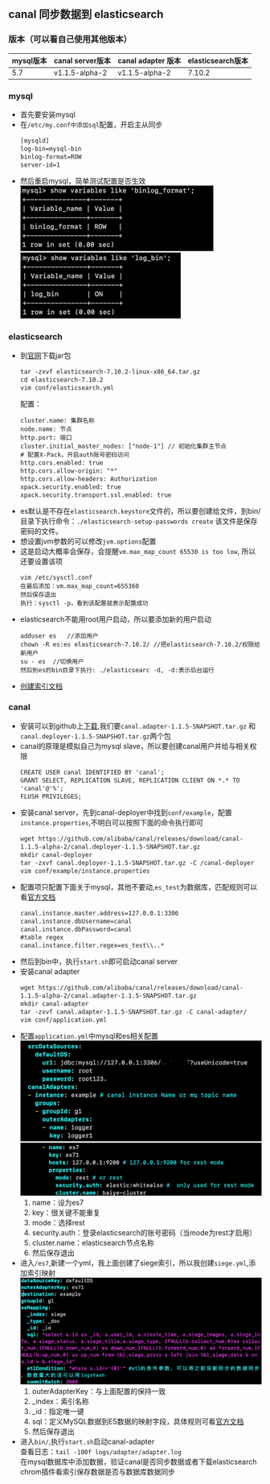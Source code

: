## canal 同步数据到 elasticsearch

### 版本（可以看自己使用其他版本）

| mysql版本 | canal server版本 | canal adapter 版本 | elasticsearch版本 |
| --------- | -------- | --------| -------- |
| 5.7 | v1.1.5-alpha-2 | v1.1.5-alpha-2| 7.10.2|

### mysql
* 首先要安装mysql
* 在`/etc/my.conf中添加sql`配置，开启主从同步
  ```
  [mysqld]
  log-bin=mysql-bin
  binlog-format=ROW
  server-id=1
  ```
* 然后重启mysql，简单测试配置是否生效  
  ![img.png](images/img.png)
  ![img_1.png](images/img_1.png)

### elasticsearch
* 到[官网](https://www.elastic.co/cn/downloads/past-releases#elasticsearch)下载jar包
  ```
  tar -zxvf elasticsearch-7.10.2-linux-x86_64.tar.gz
  cd elasticsearch-7.10.2
  vim conf/elasticsearch.yml
  ```
  配置：
  ```
  cluster.name: 集群名称
  node.name: 节点
  http.port: 端口
  cluster.initial_master_nodes: ["node-1"] // 初始化集群主节点
  # 配置X-Pack，开启auth账号密码访问
  http.cors.enabled: true
  http.cors.allow-origin: "*"
  http.cors.allow-headers: Authorization
  xpack.security.enabled: true
  xpack.security.transport.ssl.enabled: true
  ```
* es默认是不存在`elasticsearch.keystore`文件的，所以要创建给文件，到bin/目录下执行命令：`./elasticsearch-setup-passwords create`
  该文件是保存密码的文件。
* 想设置jvm参数的可以修改`jvm.options`配置
* 这是启动大概率会保存，会提醒`vm.max_map_count 65530 is too low`, 所以还要设置该项
  ```
  vim /etc/sysctl.conf
  在最后添加：vm.max_map_count=655360
  然后保存退出
  执行：sysctl -p，看到该配置就表示配置成功
  ```
* elasticsearch不能用root用户启动，所以要添加新的用户启动
  ```
  adduser es   //添加用户
  chown -R es:es elasticsearch-7.10.2/ //把elasticsearch-7.10.2/权限给新用户
  su - es  //切换用户
  然后到es的bin目录下执行: ./elasticsearc -d, -d:表示后台运行
  ```
* [创建索引文档](/doc/elastic/es.md)
### canal
* 安装可以到github上[下载](https://github.com/alibaba/canal/releases/tag/canal-1.1.5-alpha-2),我们要`canal.adapter-1.1.5-SNAPSHOT.tar.gz`
和`canal.deployer-1.1.5-SNAPSHOT.tar.gz`两个包
* canal的原理是模拟自己为mysql slave，所以要创建canal用户并给与相关权限
  ```
  CREATE USER canal IDENTIFIED BY 'canal';
  GRANT SELECT, REPLICATION SLAVE, REPLICATION CLIENT ON *.* TO 'canal'@'%';
  FLUSH PRIVILEGES;
  ```
* 安装canal server，先到canal-deployer中找到`conf/example`，配置`instance.properties`,不明白可以按照下面的命令执行即可
  ```
  wget https://github.com/alibaba/canal/releases/download/canal-1.1.5-alpha-2/canal.deployer-1.1.5-SNAPSHOT.tar.gz
  mkdir canal-deployer
  tar -zxvf canal.deployer-1.1.5-SNAPSHOT.tar.gz -C /canal-deployer
  vim conf/example/instance.properties
  ```
* 配置项只配置下面关于mysql，其他不要动,`es_test`为数据库，匹配规则可以看[官方文档](https://github.com/alibaba/canal/wiki/Sync-ES)
  ```
  canal.instance.master.address=127.0.0.1:3306
  canal.instance.dbUsername=canal
  canal.instance.dbPassword=canal
  #table regex
  canal.instance.filter.regex=es_test\\..*
  ```
* 然后到bin中，执行`start.sh`即可启动canal server  
* 安装canal adapter
  ```
  wget https://github.com/alibaba/canal/releases/download/canal-1.1.5-alpha-2/canal.adapter-1.1.5-SNAPSHOT.tar.gz
  mkdir canal-adapter
  tar -zxvf canal.adapter-1.1.5-SNAPSHOT.tar.gz -C canal-adapter/
  vim conf/application.yml
  ```
* 配置`application.yml`中mysql和es相关配置  
  ![img_2.png](images/img_2.png)
  ![img_3.png](images/img_3.png)  
  1. name：设为es7
  2. key：很关键不能重复
  3. mode：选择rest
  4. security.auth：登录elasticsearch的账号密码（当mode为rest才启用）
  5. cluster.name：elasticsearch节点名称
  6. 然后保存退出
* 进入`/es7`,新建一个yml，我上面创建了siege索引，所以我创建`siege.yml`,添加索引映射  
  ![img_4.png](images/img_4.png)  
  1. outerAdapterKey：与上面配置的保持一致  
  2. _index：索引名称  
  3. _id：指定唯一键  
  4. sql：定义MySQL数据到ES数据的映射字段，具体规则可看[官方文档](https://github.com/alibaba/canal/wiki/Sync-ES)  
  5. 然后保存退出  
* 进入`bin/`,执行`start.sh`启动canal-adapter  
  查看日志：`tail -100f logs/adapter/adapter.log `   
  在mysql数据库中添加数据，验证canal是否同步数据或者下载elasticsearch chrom插件看索引保存数据是否与数据库数据同步